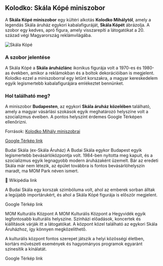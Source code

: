 ## Kolodko: Skála Kópé miniszobor  

A **Skála Kópé miniszobor** egy kültéri alkotás **Kolodko Mihálytól**, amely a legendás Skála áruház egykori kabalafiguráját, **Skála Kópét** ábrázolja. A szobor egy kedves, apró figura, amely visszarepíti a látogatókat a 20. század végi Magyarország reklámvilágába.  

![Skála Kópé](kepek/kope2.jpg)  

### A szobor jelentése  
A Skála Kópé a **Skála áruházlánc** ikonikus figurája volt a 1970-es és 1980-as években, amikor a reklámokban és a boltok dekorációiban is megjelent. Kolodko ezzel a miniszoborral egy letűnt korszakra, a magyar kereskedelem egyik legismertebb kabalafigurájára emlékeztet bennünket.  

### Hol található meg?  
A miniszobor **Budapesten**, az egykori **Skála áruház közelében** található, amely a magyar vásárlási szokások egyik meghatározó helyszíne volt a szocializmus éveiben. A pontos helyszínt érdemes Google Térképen ellenőrizni.  

Források: [Kolodko Mihály miniszobrai](https://hu.wikipedia.org/wiki/Kolodko_Mih%C3%A1ly)  

[Google Térkép link](https://maps.app.goo.gl/Rw34JMFGxTXWMTB5A)  

Budai Skála (ex-Skála Áruház)
A Budai Skála egykor Budapest egyik legismertebb bevásárlóközpontja volt. 1984-ben nyitotta meg kapuit, és a szocializmus egyik legnagyobb modern áruházaként üzemelt. Bár az eredeti Skála már nem létezik, az épület továbbra is fontos bevásárlóhelyszín maradt, ma MOM Park néven ismert.


🔗 Wikipédia link

A Budai Skála egy korszak szimbóluma volt, ahol az emberek sorban álltak a legújabb importárukért, és ahol a Skála Kópé figurája is először megjelent.

Google Térkép link

MOM Kulturális Központ
A MOM Kulturális Központ a Hegyvidék egyik legfontosabb kulturális helyszíne. Színházi előadások, koncertek és kiállítások várják itt a látogatókat. A központ közel található az egykori Skála Áruházhoz, így könnyen megközelíthető.


A kulturális központ fontos szerepet játszik a helyi közösségi életben, kortárs művészeti események és hagyományos programok egyaránt színesítik a kínálatát.

Google Térkép link

